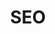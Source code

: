 ---
title: SEO
crosslinks:
- Entrepreneur
- youtubefactsbot
- bigseo
- retardedseo
- autotldr
- linkbuilding
- appstoreoptimizations
- programming
- JaaxyKeywordTool
- hireforseo
- '2013'
- webdev
- bloggershelp
- web_design
- Wordpress
- InternetMarketing
- assholedesign
- BloggersHelp
- SEO_Methods
- trolling
---